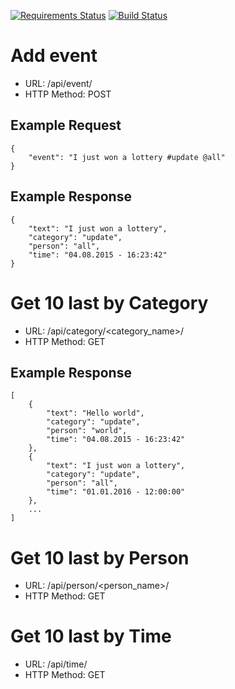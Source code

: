 [![Requirements Status](https://requires.io/github/lancelote/pragmaticcoders/requirements.svg?branch=master)](https://requires.io/github/lancelote/pragmaticcoders/requirements/?branch=master)
[![Build Status](https://travis-ci.org/lancelote/pragmaticcoders.svg?branch=master)](https://travis-ci.org/lancelote/pragmaticcoders)

# Add event

- URL: /api/event/
- HTTP Method: POST

## Example Request

```
{
    "event": "I just won a lottery #update @all"
}
```

## Example Response

```
{
    "text": "I just won a lottery",
    "category": "update",
    "person": "all",
    "time": "04.08.2015 - 16:23:42"
}
```

# Get 10 last by Category

- URL: /api/category/<category_name>/
- HTTP Method: GET

## Example Response

```
[
    {
        "text": "Hello world",
        "category": "update",
        "person": "world",
        "time": "04.08.2015 - 16:23:42"
    },
    {
        "text": "I just won a lottery",
        "category": "update",
        "person": "all",
        "time": "01.01.2016 - 12:00:00"
    },
    ...
]
```

# Get 10 last by Person

- URL: /api/person/<person_name>/
- HTTP Method: GET

# Get 10 last by Time

- URL: /api/time/
- HTTP Method: GET
